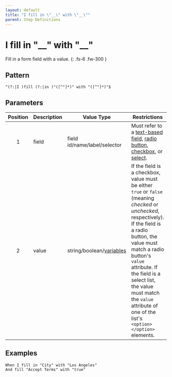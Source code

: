 ```yaml
---
layout: default
title: "I fill in \"__\" with \"__\""
parent: Step Definitions
---
```


# I fill in "\_\_" with "\_\_"

Fill in a form field with a value.
{: .fs-6 .fw-300 }

## Pattern

```
^(?:|I )fill (?:|in )"([^"]*)" with "([^"]*)"$
```

## Parameters

| Position | Description | Value Type                                    | Restrictions                                                                                                                                                                                                                                                                                                                               |
| :------: | ----------- | --------------------------------------------- | ------------------------------------------------------------------------------------------------------------------------------------------------------------------------------------------------------------------------------------------------------------------------------------------------------------------------------------------ |
|    1     | field       | field id/name/label/selector                  | Must refer to a [text-based field]({{site.baseurl}}/field_types.html#text-based-fields), [radio button]({{site.baseurl}}/field_types.html#radio-button-fields), [checkbox]({{site.baseurl}}/field_types.html#checkbox-fields), or [select]({{site.baseurl}}/field_types.html#select-fields).                                               |
|    2     | value       | string/boolean/[variables](../variables.html) | If the field is a checkbox, value must be either `true` or `false` (meaning _checked_ or _unchecked_, respectively). If the field is a radio button, the value must match a radio button's `value` attribute. If the field is a select list, the value must match the `value` attribute of one of the list's `<option></option>` elements. |

## Examples

```gherkin
When I fill in "City" with "Los Angeles"
And fill "Accept Terms" with "true"
```